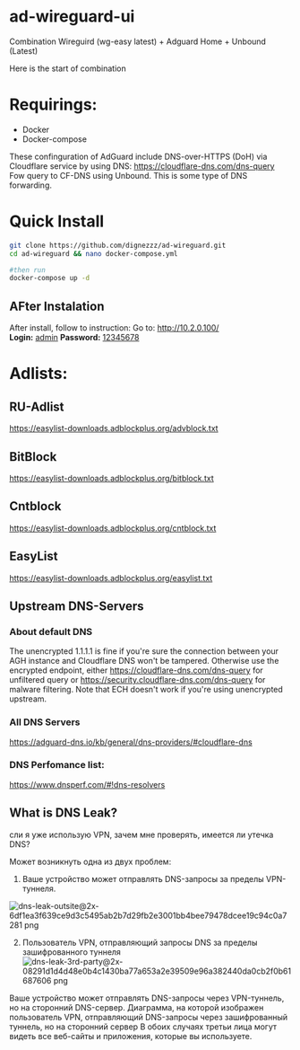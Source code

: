 # ad-wireguard-ui
Combination Wireguird (wg-easy latest) + Adguard Home + Unbound (Latest)

Here is the start of combination
# Requirings:
* Docker
* Docker-compose

These confinguration of AdGuard include DNS-over-HTTPS (DoH) via Cloudflare service by using DNS: https://cloudflare-dns.com/dns-query
Fow query to CF-DNS using Unbound. This is some type of DNS forwarding.

# Quick Install

```bash
git clone https://github.com/dignezzz/ad-wireguard.git
cd ad-wireguard && nano docker-compose.yml

#then run
docker-compose up -d
```

## AFter Instalation
After install, follow to instruction:
Go to: http://10.2.0.100/  
<b>Login:</b> <u>admin</u>
<b>Password:</b> <u>12345678</u>

# Adlists:
## RU-Adlist
https://easylist-downloads.adblockplus.org/advblock.txt
## BitBlock
https://easylist-downloads.adblockplus.org/bitblock.txt
## Cntblock
https://easylist-downloads.adblockplus.org/cntblock.txt
## EasyList
https://easylist-downloads.adblockplus.org/easylist.txt

## Upstream DNS-Servers
### About default DNS
  The unencrypted 1.1.1.1 is fine if you're sure the connection between your AGH instance and Cloudflare DNS won't be tampered. Otherwise use the encrypted endpoint, either https://cloudflare-dns.com/dns-query for unfiltered query or https://security.cloudflare-dns.com/dns-query for malware filtering. Note that ECH doesn't work if you're using unencrypted upstream.

### All DNS Servers
https://adguard-dns.io/kb/general/dns-providers/#cloudflare-dns

### DNS Perfomance list:
https://www.dnsperf.com/#!dns-resolvers



## What is DNS Leak?

сли я уже использую VPN, зачем мне проверять, имеется ли утечка DNS?

Может возникнуть одна из двух проблем:

1. Ваше устройство может отправлять DNS-запросы за пределы VPN-туннеля.

![dns-leak-outsite@2x-6df1ea3f639ce9d3c5495ab2b7d29fb2e3001bb4bee79478dcee19c94c0a7281 png](https://user-images.githubusercontent.com/50312583/206524515-ce57ba9d-b981-464d-8752-9ca10a1cfdb1.png)

2. Пользователь VPN, отправляющий запросы DNS за пределы зашифрованного туннеля
![dns-leak-3rd-party@2x-08291d1d4d48e0b4c1430ba77a653a2e39509e96a382440da0cb2f0b61687606 png](https://user-images.githubusercontent.com/50312583/206524560-bcbd86a9-8d04-42bb-af66-0dac5d6981e5.png)

Ваше устройство может отправлять DNS-запросы через VPN-туннель, но на сторонний DNS-сервер.
Диаграмма, на которой изображен пользователь VPN, отправляющий DNS-запросы через зашифрованный туннель, но на сторонний сервер
В обоих случаях третьи лица могут видеть все веб-сайты и приложения, которые вы используете.
